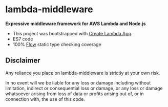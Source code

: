 # lambda-middleware
**Expressive middleware framework for AWS Lambda and Node.js**

+ This project was bootstrapped with [Create Lambda App](https://github.com/channl/create-lambda-app).
+ ES7 code
+ 100% [Flow](https://flowtype.org/) static type checking coverage

## Disclaimer

Any reliance you place on lambda-middleware is strictly at your own
risk.

In no event will we be liable for any loss or damage including without
limitation, indirect or consequential loss or damage, or any loss or damage
whatsoever arising from loss of data or profits arising out of, or in
connection with, the use of this code.
